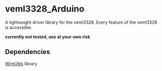# veml3328_Arduino

A lightweight driver library for the veml3328. Every feature of the veml3328 is accessible.

**currently not tested, use at your own risk**

## Dependencies

[WireUtils](https://github.com/Julianiolo/WireUtils) library
